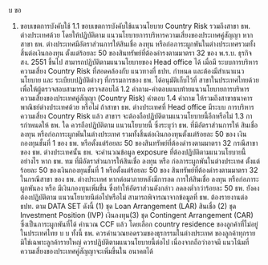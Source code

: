 บ
ขอ
1. ขอบเขตการบังคับใช้
1.1 ขอบเขตการบังคับใช้แนวนโยบาย Country Risk รวมถึงสาขา ธพ. ต่างประเทศด้วย โดยให้ปฏิบัติตาม
แนวนโยบายการบริหารความเสี่ยงของประเทศคู่สัญญา
หากสาขา ธพ. ต่างประเทศมีอัตราส่วนการให้สินเชื่อ ลงทุน
หรือก่อภาระผูกพันในต่างประเทศรวมทั้งสิ้นต่อเงินกองทุน
ตั้งแต่ร้อยละ 50 ของสินทรัพย์ที่ต้องคํารงตามมาตรา 32
ของ พ.ร.บ. ธุรกิจ สง. 2551
ขึ้นไป
สามารถปฏิบัติตามแนวนโยบายของ Head office ได้ เมื่อมี
ระบบการบริหารความเสี่ยง Country Risk ที่สอดคล้องกับ
แนวทางที่ ธปท. กำหนด และต้องมีสำเนาแนวนโยบาย และ
ระเบียบปฏิบัติต่างๆ ที่กรรมการของ ธพ. ได้อนุมัติเก็บไว้ที่
สาขาในประเทศไทยด้วย เพื่อให้ผู้ตรวจสอบสามารถ
ตรวจสอบได้
1.2
คำถาม-คำตอบแนบท้ายแนวนโยบายการบริหารความเสี่ยงของประเทศคู่สัญญา (Country Risk)
คำตอบ
1.4
คำถาม
ให้รวมถึงสาขาธนาคารพาณิชย์ต่างประเทศด้วย
หรือไม่
ถ้าสาขา ธพ. ต่างประเทศที่ Head office มีระบบ
การบริหารความเสี่ยง Country Risk แล้ว สาขาฯ
จะต้องถือปฏิบัติตามแนวนโยบายนี้อีกหรือไม่
1.3 การกําหนดให้ ธพ. ใด ควรถือปฏิบัติตาม
แนวนโยบายนี้ ซึ่งระบุว่า ธพ. ที่มีอัตราส่วนการให้
สินเชื่อ ลงทุน หรือก่อภาระผูกพันในต่างประเทศ
รวมทั้งสิ้นต่อเงินกองทุนตั้งแต่ร้อยละ 50 ของ
เงินกองทุนชั้นที่ 1 ของ ธพ. หรือตั้งแต่ร้อยละ 50
ของสินทรัพย์ที่ต้องดำรงตามมาตรา 32 กรณีสาขา
ของ ธพ. ต่างประเทศนั้น ธพ. จะคำนวณข้อมูล
exposure ที่ต้องปฏิบัติตามแนวนโยบายนี้อย่างไร
หาก ธพ. ทม
ที่มีอัตราส่วนการให้สินเชื่อ ลงทุน หรือ
ก่อภาระผูกพันในต่างประเทศ ตั้งแต่ร้อยละ 50
ของเงินกองทุนชั้นที่ 1 หรือตั้งแต่ร้อยละ 50 ของ
สินทรัพย์ที่ต้องดำรงตามมาตรา 32 ในกรณีสาขา
ของ ธพ. ต่างประเทศ หากต่อมาภายหลังมีการลด
การให้สินเชื่อ ลงทุน หรือก่อภาระผูกพันลง หรือ
มีเงินกองทุนเพิ่มขึ้น ซึ่งทำให้อัตราส่วนดังกล่าว
ลดลงต่ำกว่าร้อยละ 50 ธพ. ยังคงต้องปฏิบัติตาม
แนวนโยบายนีต่อไปหรือไม่
สามารถพิจารณาจากข้อมูลที่ ธพ. ต้องรายงานต่อ ธปท. ตาม
DATA SET ดังนี้
(1) ชุด Loan Arrangement (LAR) สินเชื่อ
(2) ชุด Investment Position (IVP) เงินลงทุน(3) ชุด
Contingent Arrangement (CAR) ซึ่งเป็นภาระผูกพันที่ได้
คำนวณ CCF แล้ว
โดยเลือก country residence ของลูกค้าที่ไม่อยู่ในประเทศไทย
บ บ
ทั้งนี้ ธพ. ควรคำนวณยอดรวมของธุรกรรมในต่างประเทศ
ของลูกค้าทุกราย มิใช่เฉพาะลูกค้ารายใหญ่
ควรปฏิบัติตามแนวนโยบายนี้ต่อไป เนื่องจากถือว่าอาจมี
แนวโน้มที่ความเสี่ยงของประเทศคู่สัญญาจะเพิ่มขึ้นใน
อนาคตได้
